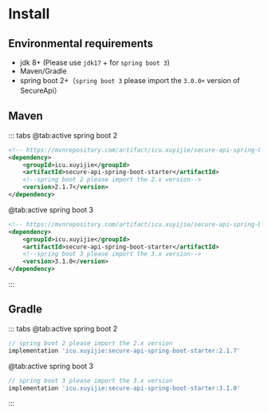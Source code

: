 # Install

## Environmental requirements

- jdk 8+ (Please use `jdk17` + for `spring boot 3`)
- Maven/Gradle
- spring boot 2+（`spring boot 3` please import the `3.0.0+` version of SecureApi）

## Maven

::: tabs
@tab:active spring boot 2
```xml
<!-- https://mvnrepository.com/artifact/icu.xuyijie/secure-api-spring-boot-starter -->
<dependency>
    <groupId>icu.xuyijie</groupId>
    <artifactId>secure-api-spring-boot-starter</artifactId>
    <!--spring boot 2 please import the 2.x version-->
    <version>2.1.7</version>
</dependency>
```
@tab:active spring boot 3
```xml
<!-- https://mvnrepository.com/artifact/icu.xuyijie/secure-api-spring-boot-starter -->
<dependency>
    <groupId>icu.xuyijie</groupId>
    <artifactId>secure-api-spring-boot-starter</artifactId>
    <!--spring boot 3 please import the 3.x version-->
    <version>3.1.0</version>
</dependency>
```
:::

## Gradle

::: tabs
@tab:active spring boot 2
```gradle
// spring boot 2 please import the 2.x version
implementation 'icu.xuyijie:secure-api-spring-boot-starter:2.1.7'
```
@tab:active spring boot 3
```gradle
// spring boot 3 please import the 3.x version
implementation 'icu.xuyijie:secure-api-spring-boot-starter:3.1.0'
```
:::
